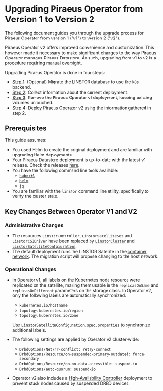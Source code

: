 # Upgrading Piraeus Operator from Version 1 to Version 2

The following document guides you through the upgrade process for Piraeus Operator from version 1 ("v1")
to version 2 ("v2").

Piraeus Operator v2 offers improved convenience and customization. This however made it necessary to make significant
changes to the way Piraeus Operator manages Piraeus Datastore. As such, upgrading from v1 to v2 is a procedure
requiring manual oversight.

Upgrading Piraeus Operator is done in four steps:

* [Step 1]: (Optional) Migrate the LINSTOR database to use the `k8s` backend.
* [Step 2]: Collect information about the current deployment.
* [Step 3]: Remove the Piraeus Operator v1 deployment, keeping existing volumes untouched.
* [Step 4]: Deploy Piraeus Operator v2 using the information gathered in step 2.

[Step 1]: ./1-migrate-database.md
[Step 2]: ./2-collect-information.md
[Step 3]: ./3-remove-operator-v1.md
[Step 4]: ./4-install-operator-v2.md

## Prerequisites

This guide assumes:

* You used Helm to create the original deployment and are familiar with upgrading Helm deployments.
* Your Piraeus Datastore deployment is up-to-date with the latest v1 release. Check the releases [here](https://github.com/piraeusdatastore/piraeus-operator/releases?q=v1&expanded=true).
* You have the following command line tools available:
    - [`kubectl`](https://kubernetes.io/docs/tasks/tools/)
    - [`helm`](https://docs.helm.sh/docs/intro/install/)
    - [`jq`](https://jqlang.github.io/jq/download/)
* You are familiar with the `linstor` command line utility, specifically to verify the cluster state.

## Key Changes Between Operator V1 and V2

### Administrative Changes

* The resources `LinstorController`, `LinstorSatelliteSet` and `LinstorCSIDriver` have been replaced by
  [`LinstorCluster`](../../reference/linstorcluster.md) and
  [`LinstorSatelliteConfgiuration`](../../reference/linstorsatelliteconfiguration.md).
* The default deployment runs the LINSTOR Satellite in the [container network](../../how-to/drbd-host-networking.md).
  The migration script will propose changing to the host network.

### Operational Changes

*   In Operator v1, all labels on the Kubernetes node resource were replicated on the satellite, making them usable in the
    `replicasOnSame` and `replicasOnDifferent` parameters on the storage class. In Operator v2, only the following
    labels are automatically synchronized.
    * `kubernetes.io/hostname`
    * `topology.kubernetes.io/region`
    * `topology.kubernetes.io/zone`

    Use [`LinstorSatelliteConfiguration.spec.properties`](../../reference/linstorsatelliteconfiguration.md#specproperties)
    to synchronize additional labels.

*   The following settings are applied by Operator v2 cluster-wide:
    * `DrbdOptions/Net/rr-conflict: retry-connect`
    * `DrbdOptions/Resource/on-suspended-primary-outdated: force-secondary`
    * `DrbdOptions/Resource/on-no-data-accessible: suspend-io`
    * `DrbdOptions/auto-quorum: suspend-io`
*   Operator v2 also includes a [High-Availability Controller](https://github.com/piraeusdatastore/piraeus-ha-controller)
    deployment to prevent stuck nodes caused by suspended DRBD devices.
